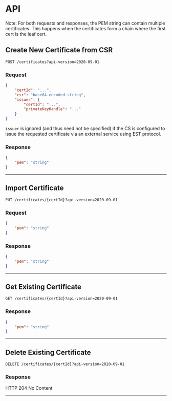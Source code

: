 # API

Note: For both requests and responses, the PEM string can contain multiple certificates. This happens when the certificates form a chain where the first cert is the leaf cert.

## Create New Certificate from CSR

`POST /certificates?api-version=2020-09-01`

### Request

```json
{
    "certId": "...",
    "csr": "base64-encoded-string",
    "issuer": {
        "certId": "...",
        "privateKeyHandle": "..."
    }
}
```

`issuer` is ignored (and thus need not be specified) if the CS is configured to issue the requested certificate via an external service using EST protocol.

### Response

```json
{
    "pem": "string"
}
```

---

## Import Certificate

`PUT /certificates/{certId}?api-version=2020-09-01`

### Request

```json
{
    "pem": "string"
}
```

### Response

```json
{
    "pem": "string"
}
```

---

## Get Existing Certificate

`GET /certificates/{certId}?api-version=2020-09-01`

### Response

```json
{
    "pem": "string"
}
```

---

## Delete Existing Certificate

`DELETE /certificates/{certId}?api-version=2020-09-01`

### Response

HTTP 204 No Content

---
